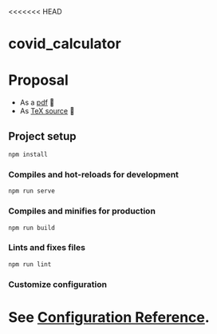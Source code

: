 <<<<<<< HEAD
# covid_calculator

# Proposal
* As a [pdf](proposal.pdf) :notebook:
* As [TeX source](proposal.tex) :thinking:

## Project setup
```
npm install
```

### Compiles and hot-reloads for development
```
npm run serve
```

### Compiles and minifies for production
```
npm run build
```

### Lints and fixes files
```
npm run lint
```

### Customize configuration
See [Configuration Reference](https://cli.vuejs.org/config/).
=======
